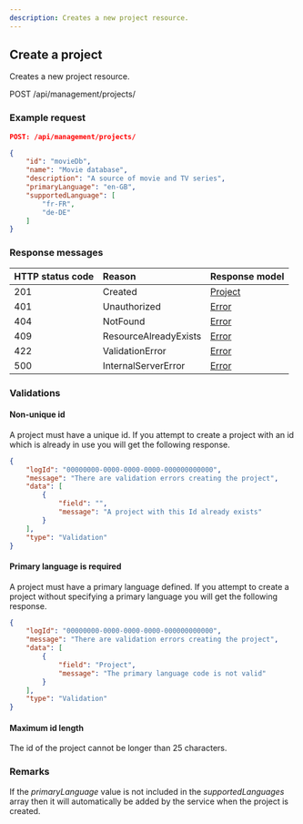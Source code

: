 ```yaml
---
description: Creates a new project resource.
---
```

## Create a project

Creates a new project resource.

<span class="label label--post">POST</span> /api/management/projects/

### Example request

```json
POST: /api/management/projects/

{
    "id": "movieDb",
    "name": "Movie database",
    "description": "A source of movie and TV series",
    "primaryLanguage": "en-GB",
    "supportedLanguage": [
        "fr-FR",
        "de-DE"
    ]
}
```

### Response messages

| HTTP status code | Reason                | Response model                   |
|:-----------------|:----------------------|:---------------------------------|
| 201              | Created               | [Project](/model/project.md)     |
| 401              | Unauthorized          | [Error](/key-concepts/errors.md) |
| 404              | NotFound              | [Error](/key-concepts/errors.md) |
| 409              | ResourceAlreadyExists | [Error](/key-concepts/errors.md) |
| 422              | ValidationError       | [Error](/key-concepts/errors.md) |
| 500              | InternalServerError   | [Error](/key-concepts/errors.md) |

### Validations

#### Non-unique id

A project must have a unique id. If you attempt to create a project with an id which is already in use you will get the following response.

```json
{
    "logId": "00000000-0000-0000-0000-000000000000",
    "message": "There are validation errors creating the project",
    "data": [
        {
            "field": "",
            "message": "A project with this Id already exists"
        }
    ],
    "type": "Validation"
}
```

#### Primary language is required

A project must have a primary language defined. If you attempt to create a project without specifying a primary language you will get the following response.

```json
{
    "logId": "00000000-0000-0000-0000-000000000000",
    "message": "There are validation errors creating the project",
    "data": [
        {
            "field": "Project",
            "message": "The primary language code is not valid"
        }
    ],
    "type": "Validation"
}
```

#### Maximum id length

The id of the project cannot be longer than 25 characters.

### Remarks

If the *primaryLanguage* value is not included in the *supportedLanguages* array then it will automatically be added by the service when the project is created.
